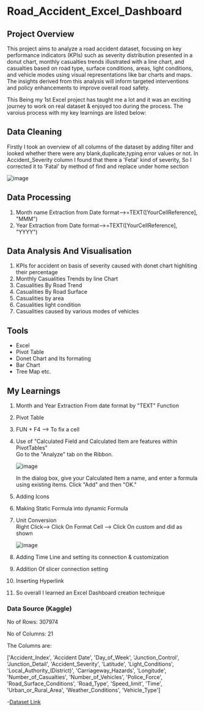 # Road_Accident_Excel_Dashboard
## Project Overview
This project aims to analyze a road accident dataset, focusing on key performance indicators (KPIs) such as severity distribution presented in a donut chart, monthly casualties trends illustrated with a line chart, and casualties based on road type, surface conditions, areas, light conditions, and vehicle modes using visual representations like bar charts and maps. The insights derived from this analysis will inform targeted interventions and policy enhancements to improve overall road safety. 

This Being my 1st Excel project has taught me a lot and it was an exciting journey to work on real dataset & enjoyed too during the process. The varoius process with my key learnings are listed below:

## Data Cleaning 
Firstly I took an overview of all columns of the dataset by adding filter and looked whether there were any blank,duplicate,typing error values or not. In Accident_Severity column I found that there a 'Fetal' kind of severity, So I corrected it to 'Fatal' by method of find and replace under home section  

![image](https://github.com/arun-iiests/Road_Accident_Excel_Dashboard/assets/124171557/4129b718-c983-46f9-86f3-3770016d42fe)

## Data Processing
1. Month name Extraction from Date format-->=TEXT([YourCellReference], "MMM")  
2. Year Extraction from Date format-->=TEXT([YourCellReference], "YYYY")

## Data Analysis And Visualisation
1. KPIs for accident on basis of severity  caused with donet chart highliting their percentage
2. Monthly Casualities Trends by line Chart
3. Casualities By Road Trend
4. Casualities By Road Surface
5. Casualities by area
6. Casualities light condition
7.  Casualities caused by various modes of vehicles



## Tools
- Excel
- Pivot Table
- Donet Chart and Its formating
- Bar Chart
- Tree Map etc.

## My Learnings
  1. Month and Year Extraction From date format by "TEXT" Function
  2. Pivot Table
  3. FUN + F4 --> To fix a cell
  4. Use of "Calculated Field and Calculated Item are features within PivotTables"  
     Go to the "Analyze" tab on the Ribbon.
     
     ![image](https://github.com/arun-iiests/Road_Accident_Excel_Dashboard/assets/124171557/884cee6d-0ddb-46b0-bc7c-05d0b546d445)
     
     In the dialog box, give your Calculated Item a name, and enter a formula using existing items.  Click "Add" and then "OK."
5. Adding Icons
6. Making Static Formula into dynamic Formula
7. Unit Conversion  
    Right Click--> Click On Format Cell --> Click On custom and did as shown
   
    ![image](https://github.com/arun-iiests/Road_Accident_Excel_Dashboard/assets/124171557/8fdc837b-707b-478d-8195-e4ea12f447b2)
 8. Adding Time Line and setting its connection & customization
9. Addition Of slicer connection setting
10. Inserting Hyperlink
11. So overall I learned an Excel Dashboard creation technique

### Data Source (Kaggle) 
No of Rows: 307974 

No of Columns: 21 

The Columns are: 

['Accident_Index', 'Accident Date', 'Day_of_Week',
       'Junction_Control', 'Junction_Detail', 'Accident_Severity', 'Latitude',
       'Light_Conditions', 'Local_Authority_(District)', 'Carriageway_Hazards',
       'Longitude', 'Number_of_Casualties', 'Number_of_Vehicles',
       'Police_Force', 'Road_Surface_Conditions', 'Road_Type', 'Speed_limit',
       'Time', 'Urban_or_Rural_Area', 'Weather_Conditions', 'Vehicle_Type']
    
 -[Dataset Link](https://www.kaggle.com/datasets/nezukokamaado/road-accident-casualties-dataset/data )     


